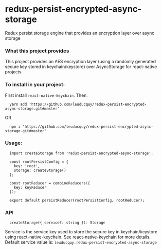 # redux-persist-encrypted-async-storage
Redux persist storage engine that provides an encryption layer over async storage

### What this project provides
This project provides an AES encryption layer (using a randomly generated secure key stored in keychain/keystore) over AsyncStorage for react-native projects

### To install in your project:
First install `react-native-keychain`. Then:

```
  yarn add 'https://github.com/leuducquy/redux-persist-encrypted-async-storage.git#master'
```

OR

```
  npm i 'https://github.com/leuducquy/redux-persist-encrypted-async-storage.git#master'
```

### Usage:
```
  import createStorage from 'redux-persist-encrypted-async-storage';
  
  const rootPersistConfig = {
    key: 'root',
    storage: createStorage()
  };
  
  const rootReducer = combineReducers({
    key: keyReducer
  });

  export default persistReducer(rootPersistConfig, rootReducer);
```
### API
```
  createStorage({ service?: string }): Storage
```

Service is the service key used to store the secure key in keychain/keystore using react-native-keychain. See react-native-keychain for more details. Default service value is: `leuducquy.redux-persist-encrypted-async-storage`
